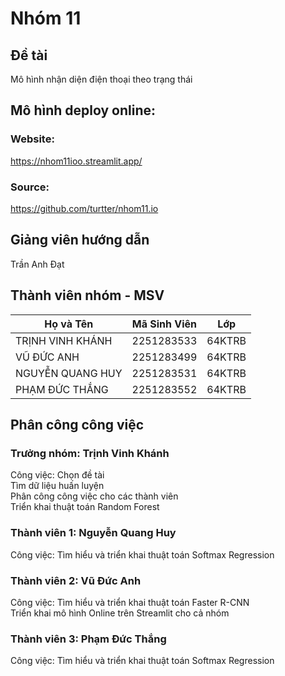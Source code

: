 # Nhóm 11

## Đề tài
Mô hình nhận diện điện thoại theo trạng thái

## Mô hình deploy online:
### Website:
https://nhom11ioo.streamlit.app/
### Source:
https://github.com/turtter/nhom11.io


## Giảng viên hướng dẫn
Trần Anh Đạt

## Thành viên nhóm - MSV

| Họ và Tên          | Mã Sinh Viên | Lớp         |
|---------------------|--------------|------------|
| TRỊNH VINH KHÁNH    | 2251283533   | 64KTRB     |
| VŨ ĐỨC ANH          | 2251283499   | 64KTRB     |
| NGUYỄN QUANG HUY    | 2251283531   | 64KTRB     |
| PHẠM ĐỨC THẮNG      | 2251283552   | 64KTRB     |


## Phân công công việc

### Trưởng nhóm: Trịnh Vinh Khánh
Công việc:
 Chọn đề tài  
 Tìm dữ liệu huấn luyện  
 Phân công công việc cho các thành viên  
 Triển khai thuật toán Random Forest

### Thành viên 1: Nguyễn Quang Huy
Công việc:
 Tìm hiểu và triển khai thuật toán Softmax Regression

### Thành viên 2: Vũ Đức Anh
Công việc:
 Tìm hiểu và triển khai thuật toán Faster R-CNN  
 Triển khai mô hình Online trên Streamlit cho cả nhóm

### Thành viên 3: Phạm Đức Thắng
Công việc:
 Tìm hiểu và triển khai thuật toán Softmax Regression
